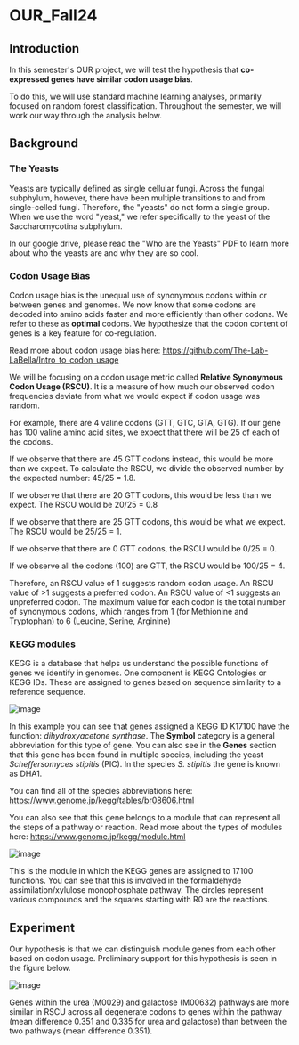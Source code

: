# OUR_Fall24

## Introduction

In this semester's OUR project, we will test the hypothesis that **co-expressed genes have similar codon usage bias**.

To do this, we will use standard machine learning analyses, primarily focused on random forest classification. Throughout the semester, we will work our way through the analysis below. 

## Background

### The Yeasts

Yeasts are typically defined as single cellular fungi. Across the fungal subphylum, however, there have been multiple transitions to and from single-celled fungi. Therefore, the "yeasts" do not form a single group. When we use the word "yeast," we refer specifically to the yeast of the Saccharomycotina subphylum.

In our google drive, please read the "Who are the Yeasts" PDF to learn more about who the yeasts are and why they are so cool.

### Codon Usage Bias

Codon usage bias is the unequal use of synonymous codons within or between genes and genomes. We now know that some codons are decoded into amino acids faster and more efficiently than other codons. We refer to these as **optimal** codons. We hypothesize that the codon content of genes is a key feature for co-regulation. 

Read more about codon usage bias here: https://github.com/The-Lab-LaBella/Intro_to_codon_usage

We will be focusing on a codon usage metric called **Relative Synonymous Codon Usage (RSCU)**. It is a measure of how much our observed codon frequencies deviate from what we would expect if codon usage was random. 

For example, there are 4 valine codons (GTT, GTC, GTA, GTG). If our gene has 100 valine amino acid sites, we expect that there will be 25 of each of the codons. 

If we observe that there are 45 GTT codons instead, this would be more than we expect. To calculate the RSCU, we divide the observed number by the expected number: 45/25 = 1.8. 

If we observe that there are 20 GTT codons, this would be less than we expect. The RSCU would be 20/25 = 0.8

If we observe that there are 25 GTT codons, this would be what we expect. The RSCU would be 25/25 = 1.

If we observe that there are 0 GTT codons, the RSCU would be 0/25 = 0.

If we observe all the codons (100) are GTT, the RSCU would be 100/25 = 4.  

Therefore, an RSCU value of 1 suggests random codon usage. An RSCU value of >1 suggests a preferred codon. An RSCU value of <1 suggests an unpreferred codon. The maximum value for each codon is the total number of synonymous codons, which ranges from 1 (for Methionine and Tryptophan) to 6 (Leucine, Serine, Arginine) 


### KEGG modules

KEGG is a database that helps us understand the possible functions of genes we identify in genomes. One component is KEGG Ontologies or KEGG IDs. These are assigned to genes based on sequence similarity to a reference sequence. 

![image](https://github.com/user-attachments/assets/c78cd4a6-2c26-4d9e-a021-93d2544fcf6e)

In this example you can see that genes assigned a KEGG ID K17100 have the function: _dihydroxyacetone synthase_. The **Symbol** category is a general abbreviation for this type of gene. You can also see in the **Genes** section that this gene has been found in multiple species, including the yeast _Scheffersomyces stipitis_ (PIC). In the species _S. stipitis_ the gene is known as DHA1. 

You can find all of the species abbreviations here: https://www.genome.jp/kegg/tables/br08606.html

You can also see that this gene belongs to a module that can represent all the steps of a pathway or reaction. Read more about the types of modules here: https://www.genome.jp/kegg/module.html

![image](https://github.com/user-attachments/assets/b78428be-f24c-4459-bbfe-d7c639f671e9)

This is the module in which the KEGG genes are assigned to 17100 functions. You can see that this is involved in the formaldehyde assimilation/xylulose monophosphate pathway. The circles represent various compounds and the squares starting with R0 are the reactions. 

## Experiment 

Our hypothesis is that we can distinguish module genes from each other based on codon usage. Preliminary support for this hypothesis is seen in the figure below. 

![image](https://github.com/user-attachments/assets/6c24e74f-19dd-4848-b280-4ef9ec098a52)

Genes within the urea (M0029) and galactose (M00632) pathways are more similar in RSCU across all degenerate codons to genes within the pathway (mean difference 0.351 and 0.335 for urea and galactose) than between the two pathways (mean difference 0.351). 



